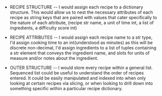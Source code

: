 - RECIPE STRUCTURE -- I would assign each recipe to a dictionary structure. This would allow us to nest the necessary
  attributes of each recipe as string keys that are paired with values that cater specifically to the 
  nature of each attribute, (recipe str name, a unit of time int, a list of ingredients, a difficulty score int)

- RECIPE ATTRIBUTES -- I would assign each recipe name to a str type, I'd assign cooking time to an int(understood as minutes) as this will be discrete non-decimal, I'd assign ingredients to 
  a list of tuples containing a str element that conveys the ingredient name, and slots for units of measure and/or notes about the ingredient.

- OUTER STRUCTURE  -- I would store every recipe within a general list. Sequenced list could be useful to understand the order of recipes entered. It could be easily manipulated and indexed  into when only looking at certain recipes via slicing, or when looking to drill down into something specific within a particular recipe dictionary. 
